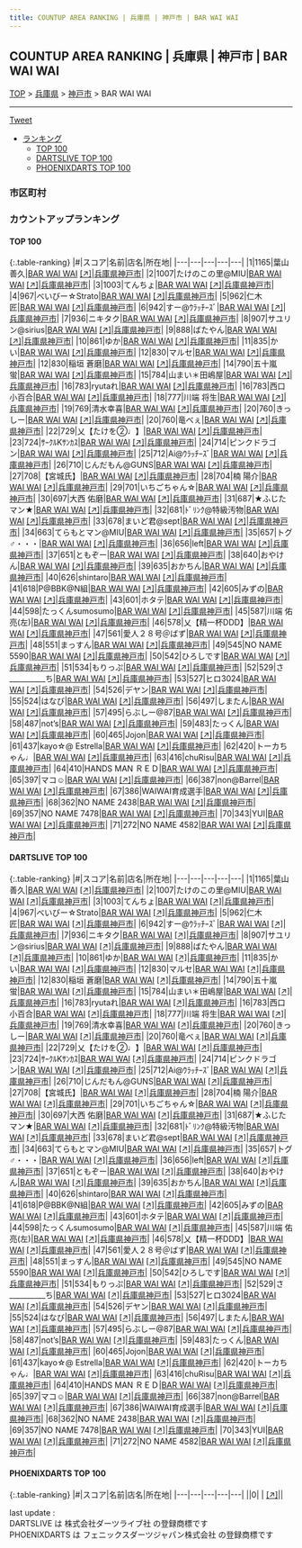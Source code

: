 ```yaml
---
title: COUNTUP AREA RANKING | 兵庫県 | 神戸市 | BAR WAI WAI
---
```

## COUNTUP AREA RANKING | 兵庫県 | 神戸市 | BAR WAI WAI

[TOP](/darts/rank/) > [兵庫県](/darts/rank/兵庫県/) > [神戸市](/darts/rank/兵庫県/神戸市/) > BAR WAI WAI

___

<a href="https://twitter.com/share?ref_src=twsrc%5Etfw" data-text="COUNTUP AREA RANKING | 兵庫県神戸市BAR WAI WAI" class="twitter-share-button" data-hashtags="DARTSLIVE,PHOENIXDARTS,darts,ダーツ" data-show-count="false">Tweet</a>

* [ランキング](#カウントアップランキング)
    * [TOP 100](#top-100)
    * [DARTSLIVE TOP 100](#dartslive-top-100)
    * [PHOENIXDARTS TOP 100](#phoenixdarts-top-100)

### 市区町村

<ul>

</ul>

### カウントアップランキング

#### TOP 100



{:.table-ranking}
|#|スコア|名前|店名|所在地|
|---|---|---|---|---|
|1|1165|<span class="rank-name-dl">葉山 善久</span>|<a href="/darts/rank/shops/af5f5ae7b8417e2958d385ea46352d8f.html">BAR WAI WAI</a> <a href="https://search.dartslive.com/jp/shop/af5f5ae7b8417e2958d385ea46352d8f">[↗]</a>|<a href="/darts/rank/兵庫県/神戸市">兵庫県神戸市</a>|
|2|1007|<span class="rank-name-dl">たけのこの里@MIU</span>|<a href="/darts/rank/shops/af5f5ae7b8417e2958d385ea46352d8f.html">BAR WAI WAI</a> <a href="https://search.dartslive.com/jp/shop/af5f5ae7b8417e2958d385ea46352d8f">[↗]</a>|<a href="/darts/rank/兵庫県/神戸市">兵庫県神戸市</a>|
|3|1003|<span class="rank-name-dl">てんちょ</span>|<a href="/darts/rank/shops/af5f5ae7b8417e2958d385ea46352d8f.html">BAR WAI WAI</a> <a href="https://search.dartslive.com/jp/shop/af5f5ae7b8417e2958d385ea46352d8f">[↗]</a>|<a href="/darts/rank/兵庫県/神戸市">兵庫県神戸市</a>|
|4|967|<span class="rank-name-dl">べいびー☆Strato</span>|<a href="/darts/rank/shops/af5f5ae7b8417e2958d385ea46352d8f.html">BAR WAI WAI</a> <a href="https://search.dartslive.com/jp/shop/af5f5ae7b8417e2958d385ea46352d8f">[↗]</a>|<a href="/darts/rank/兵庫県/神戸市">兵庫県神戸市</a>|
|5|962|<span class="rank-name-dl">仁木　匠</span>|<a href="/darts/rank/shops/af5f5ae7b8417e2958d385ea46352d8f.html">BAR WAI WAI</a> <a href="https://search.dartslive.com/jp/shop/af5f5ae7b8417e2958d385ea46352d8f">[↗]</a>|<a href="/darts/rank/兵庫県/神戸市">兵庫県神戸市</a>|
|6|942|<span class="rank-name-dl">すー@ｳﾗｯﾁｰｽﾞ</span>|<a href="/darts/rank/shops/af5f5ae7b8417e2958d385ea46352d8f.html">BAR WAI WAI</a> <a href="https://search.dartslive.com/jp/shop/af5f5ae7b8417e2958d385ea46352d8f">[↗]</a>|<a href="/darts/rank/兵庫県/神戸市">兵庫県神戸市</a>|
|7|936|<span class="rank-name-dl">ニキタク</span>|<a href="/darts/rank/shops/af5f5ae7b8417e2958d385ea46352d8f.html">BAR WAI WAI</a> <a href="https://search.dartslive.com/jp/shop/af5f5ae7b8417e2958d385ea46352d8f">[↗]</a>|<a href="/darts/rank/兵庫県/神戸市">兵庫県神戸市</a>|
|8|907|<span class="rank-name-dl">サユリン@sirius</span>|<a href="/darts/rank/shops/af5f5ae7b8417e2958d385ea46352d8f.html">BAR WAI WAI</a> <a href="https://search.dartslive.com/jp/shop/af5f5ae7b8417e2958d385ea46352d8f">[↗]</a>|<a href="/darts/rank/兵庫県/神戸市">兵庫県神戸市</a>|
|9|888|<span class="rank-name-dl">ばたやん</span>|<a href="/darts/rank/shops/af5f5ae7b8417e2958d385ea46352d8f.html">BAR WAI WAI</a> <a href="https://search.dartslive.com/jp/shop/af5f5ae7b8417e2958d385ea46352d8f">[↗]</a>|<a href="/darts/rank/兵庫県/神戸市">兵庫県神戸市</a>|
|10|861|<span class="rank-name-dl">ゆか</span>|<a href="/darts/rank/shops/af5f5ae7b8417e2958d385ea46352d8f.html">BAR WAI WAI</a> <a href="https://search.dartslive.com/jp/shop/af5f5ae7b8417e2958d385ea46352d8f">[↗]</a>|<a href="/darts/rank/兵庫県/神戸市">兵庫県神戸市</a>|
|11|835|<span class="rank-name-dl">かい</span>|<a href="/darts/rank/shops/af5f5ae7b8417e2958d385ea46352d8f.html">BAR WAI WAI</a> <a href="https://search.dartslive.com/jp/shop/af5f5ae7b8417e2958d385ea46352d8f">[↗]</a>|<a href="/darts/rank/兵庫県/神戸市">兵庫県神戸市</a>|
|12|830|<span class="rank-name-dl">マルセ</span>|<a href="/darts/rank/shops/af5f5ae7b8417e2958d385ea46352d8f.html">BAR WAI WAI</a> <a href="https://search.dartslive.com/jp/shop/af5f5ae7b8417e2958d385ea46352d8f">[↗]</a>|<a href="/darts/rank/兵庫県/神戸市">兵庫県神戸市</a>|
|12|830|<span class="rank-name-dl">稲垣 蒼磨</span>|<a href="/darts/rank/shops/af5f5ae7b8417e2958d385ea46352d8f.html">BAR WAI WAI</a> <a href="https://search.dartslive.com/jp/shop/af5f5ae7b8417e2958d385ea46352d8f">[↗]</a>|<a href="/darts/rank/兵庫県/神戸市">兵庫県神戸市</a>|
|14|790|<span class="rank-name-dl">五十嵐 蛍</span>|<a href="/darts/rank/shops/af5f5ae7b8417e2958d385ea46352d8f.html">BAR WAI WAI</a> <a href="https://search.dartslive.com/jp/shop/af5f5ae7b8417e2958d385ea46352d8f">[↗]</a>|<a href="/darts/rank/兵庫県/神戸市">兵庫県神戸市</a>|
|15|784|<span class="rank-name-dl">山まい＊田嶋屋</span>|<a href="/darts/rank/shops/af5f5ae7b8417e2958d385ea46352d8f.html">BAR WAI WAI</a> <a href="https://search.dartslive.com/jp/shop/af5f5ae7b8417e2958d385ea46352d8f">[↗]</a>|<a href="/darts/rank/兵庫県/神戸市">兵庫県神戸市</a>|
|16|783|<span class="rank-name-dl">ryutaれ</span>|<a href="/darts/rank/shops/af5f5ae7b8417e2958d385ea46352d8f.html">BAR WAI WAI</a> <a href="https://search.dartslive.com/jp/shop/af5f5ae7b8417e2958d385ea46352d8f">[↗]</a>|<a href="/darts/rank/兵庫県/神戸市">兵庫県神戸市</a>|
|16|783|<span class="rank-name-dl">西口 小百合</span>|<a href="/darts/rank/shops/af5f5ae7b8417e2958d385ea46352d8f.html">BAR WAI WAI</a> <a href="https://search.dartslive.com/jp/shop/af5f5ae7b8417e2958d385ea46352d8f">[↗]</a>|<a href="/darts/rank/兵庫県/神戸市">兵庫県神戸市</a>|
|18|777|<span class="rank-name-dl">川端 将生</span>|<a href="/darts/rank/shops/af5f5ae7b8417e2958d385ea46352d8f.html">BAR WAI WAI</a> <a href="https://search.dartslive.com/jp/shop/af5f5ae7b8417e2958d385ea46352d8f">[↗]</a>|<a href="/darts/rank/兵庫県/神戸市">兵庫県神戸市</a>|
|19|769|<span class="rank-name-dl">清水幸喜</span>|<a href="/darts/rank/shops/af5f5ae7b8417e2958d385ea46352d8f.html">BAR WAI WAI</a> <a href="https://search.dartslive.com/jp/shop/af5f5ae7b8417e2958d385ea46352d8f">[↗]</a>|<a href="/darts/rank/兵庫県/神戸市">兵庫県神戸市</a>|
|20|760|<span class="rank-name-dl">きっしー</span>|<a href="/darts/rank/shops/af5f5ae7b8417e2958d385ea46352d8f.html">BAR WAI WAI</a> <a href="https://search.dartslive.com/jp/shop/af5f5ae7b8417e2958d385ea46352d8f">[↗]</a>|<a href="/darts/rank/兵庫県/神戸市">兵庫県神戸市</a>|
|20|760|<span class="rank-name-dl">竜べぇ</span>|<a href="/darts/rank/shops/af5f5ae7b8417e2958d385ea46352d8f.html">BAR WAI WAI</a> <a href="https://search.dartslive.com/jp/shop/af5f5ae7b8417e2958d385ea46352d8f">[↗]</a>|<a href="/darts/rank/兵庫県/神戸市">兵庫県神戸市</a>|
|22|729|<span class="rank-name-dl">乂【たけを②♩】</span>|<a href="/darts/rank/shops/af5f5ae7b8417e2958d385ea46352d8f.html">BAR WAI WAI</a> <a href="https://search.dartslive.com/jp/shop/af5f5ae7b8417e2958d385ea46352d8f">[↗]</a>|<a href="/darts/rank/兵庫県/神戸市">兵庫県神戸市</a>|
|23|724|<span class="rank-name-dl">ｻｰｸﾙKｻﾝｶｽ</span>|<a href="/darts/rank/shops/af5f5ae7b8417e2958d385ea46352d8f.html">BAR WAI WAI</a> <a href="https://search.dartslive.com/jp/shop/af5f5ae7b8417e2958d385ea46352d8f">[↗]</a>|<a href="/darts/rank/兵庫県/神戸市">兵庫県神戸市</a>|
|24|714|<span class="rank-name-dl">ピンクドラゴン</span>|<a href="/darts/rank/shops/af5f5ae7b8417e2958d385ea46352d8f.html">BAR WAI WAI</a> <a href="https://search.dartslive.com/jp/shop/af5f5ae7b8417e2958d385ea46352d8f">[↗]</a>|<a href="/darts/rank/兵庫県/神戸市">兵庫県神戸市</a>|
|25|712|<span class="rank-name-dl">Ai@ｳﾗｯﾁｰｽﾞ</span>|<a href="/darts/rank/shops/af5f5ae7b8417e2958d385ea46352d8f.html">BAR WAI WAI</a> <a href="https://search.dartslive.com/jp/shop/af5f5ae7b8417e2958d385ea46352d8f">[↗]</a>|<a href="/darts/rank/兵庫県/神戸市">兵庫県神戸市</a>|
|26|710|<span class="rank-name-dl">じんだもん@GUNS</span>|<a href="/darts/rank/shops/af5f5ae7b8417e2958d385ea46352d8f.html">BAR WAI WAI</a> <a href="https://search.dartslive.com/jp/shop/af5f5ae7b8417e2958d385ea46352d8f">[↗]</a>|<a href="/darts/rank/兵庫県/神戸市">兵庫県神戸市</a>|
|27|708|<span class="rank-name-dl">【宮城氏】</span>|<a href="/darts/rank/shops/af5f5ae7b8417e2958d385ea46352d8f.html">BAR WAI WAI</a> <a href="https://search.dartslive.com/jp/shop/af5f5ae7b8417e2958d385ea46352d8f">[↗]</a>|<a href="/darts/rank/兵庫県/神戸市">兵庫県神戸市</a>|
|28|704|<span class="rank-name-dl">楠 陽介</span>|<a href="/darts/rank/shops/af5f5ae7b8417e2958d385ea46352d8f.html">BAR WAI WAI</a> <a href="https://search.dartslive.com/jp/shop/af5f5ae7b8417e2958d385ea46352d8f">[↗]</a>|<a href="/darts/rank/兵庫県/神戸市">兵庫県神戸市</a>|
|29|701|<span class="rank-name-dl">いちごちゃん☆</span>|<a href="/darts/rank/shops/af5f5ae7b8417e2958d385ea46352d8f.html">BAR WAI WAI</a> <a href="https://search.dartslive.com/jp/shop/af5f5ae7b8417e2958d385ea46352d8f">[↗]</a>|<a href="/darts/rank/兵庫県/神戸市">兵庫県神戸市</a>|
|30|697|<span class="rank-name-dl">大西 佑磨</span>|<a href="/darts/rank/shops/af5f5ae7b8417e2958d385ea46352d8f.html">BAR WAI WAI</a> <a href="https://search.dartslive.com/jp/shop/af5f5ae7b8417e2958d385ea46352d8f">[↗]</a>|<a href="/darts/rank/兵庫県/神戸市">兵庫県神戸市</a>|
|31|687|<span class="rank-name-dl">★ふじたマン★</span>|<a href="/darts/rank/shops/af5f5ae7b8417e2958d385ea46352d8f.html">BAR WAI WAI</a> <a href="https://search.dartslive.com/jp/shop/af5f5ae7b8417e2958d385ea46352d8f">[↗]</a>|<a href="/darts/rank/兵庫県/神戸市">兵庫県神戸市</a>|
|32|681|<span class="rank-name-dl">ﾄﾞﾘﾝｸ@特級汚物</span>|<a href="/darts/rank/shops/af5f5ae7b8417e2958d385ea46352d8f.html">BAR WAI WAI</a> <a href="https://search.dartslive.com/jp/shop/af5f5ae7b8417e2958d385ea46352d8f">[↗]</a>|<a href="/darts/rank/兵庫県/神戸市">兵庫県神戸市</a>|
|33|678|<span class="rank-name-dl">まいど君@sept</span>|<a href="/darts/rank/shops/af5f5ae7b8417e2958d385ea46352d8f.html">BAR WAI WAI</a> <a href="https://search.dartslive.com/jp/shop/af5f5ae7b8417e2958d385ea46352d8f">[↗]</a>|<a href="/darts/rank/兵庫県/神戸市">兵庫県神戸市</a>|
|34|663|<span class="rank-name-dl">てらもとマン@MIU</span>|<a href="/darts/rank/shops/af5f5ae7b8417e2958d385ea46352d8f.html">BAR WAI WAI</a> <a href="https://search.dartslive.com/jp/shop/af5f5ae7b8417e2958d385ea46352d8f">[↗]</a>|<a href="/darts/rank/兵庫県/神戸市">兵庫県神戸市</a>|
|35|657|<span class="rank-name-dl">トグ♂・・・</span>|<a href="/darts/rank/shops/af5f5ae7b8417e2958d385ea46352d8f.html">BAR WAI WAI</a> <a href="https://search.dartslive.com/jp/shop/af5f5ae7b8417e2958d385ea46352d8f">[↗]</a>|<a href="/darts/rank/兵庫県/神戸市">兵庫県神戸市</a>|
|36|656|<span class="rank-name-dl">left</span>|<a href="/darts/rank/shops/af5f5ae7b8417e2958d385ea46352d8f.html">BAR WAI WAI</a> <a href="https://search.dartslive.com/jp/shop/af5f5ae7b8417e2958d385ea46352d8f">[↗]</a>|<a href="/darts/rank/兵庫県/神戸市">兵庫県神戸市</a>|
|37|651|<span class="rank-name-dl">ともぞー</span>|<a href="/darts/rank/shops/af5f5ae7b8417e2958d385ea46352d8f.html">BAR WAI WAI</a> <a href="https://search.dartslive.com/jp/shop/af5f5ae7b8417e2958d385ea46352d8f">[↗]</a>|<a href="/darts/rank/兵庫県/神戸市">兵庫県神戸市</a>|
|38|640|<span class="rank-name-dl">おやけん</span>|<a href="/darts/rank/shops/af5f5ae7b8417e2958d385ea46352d8f.html">BAR WAI WAI</a> <a href="https://search.dartslive.com/jp/shop/af5f5ae7b8417e2958d385ea46352d8f">[↗]</a>|<a href="/darts/rank/兵庫県/神戸市">兵庫県神戸市</a>|
|39|635|<span class="rank-name-dl">おかちん</span>|<a href="/darts/rank/shops/af5f5ae7b8417e2958d385ea46352d8f.html">BAR WAI WAI</a> <a href="https://search.dartslive.com/jp/shop/af5f5ae7b8417e2958d385ea46352d8f">[↗]</a>|<a href="/darts/rank/兵庫県/神戸市">兵庫県神戸市</a>|
|40|626|<span class="rank-name-dl">shintaro</span>|<a href="/darts/rank/shops/af5f5ae7b8417e2958d385ea46352d8f.html">BAR WAI WAI</a> <a href="https://search.dartslive.com/jp/shop/af5f5ae7b8417e2958d385ea46352d8f">[↗]</a>|<a href="/darts/rank/兵庫県/神戸市">兵庫県神戸市</a>|
|41|618|<span class="rank-name-dl">P@BBK@N組</span>|<a href="/darts/rank/shops/af5f5ae7b8417e2958d385ea46352d8f.html">BAR WAI WAI</a> <a href="https://search.dartslive.com/jp/shop/af5f5ae7b8417e2958d385ea46352d8f">[↗]</a>|<a href="/darts/rank/兵庫県/神戸市">兵庫県神戸市</a>|
|42|605|<span class="rank-name-dl">みずの</span>|<a href="/darts/rank/shops/af5f5ae7b8417e2958d385ea46352d8f.html">BAR WAI WAI</a> <a href="https://search.dartslive.com/jp/shop/af5f5ae7b8417e2958d385ea46352d8f">[↗]</a>|<a href="/darts/rank/兵庫県/神戸市">兵庫県神戸市</a>|
|43|601|<span class="rank-name-dl">ホタテ</span>|<a href="/darts/rank/shops/af5f5ae7b8417e2958d385ea46352d8f.html">BAR WAI WAI</a> <a href="https://search.dartslive.com/jp/shop/af5f5ae7b8417e2958d385ea46352d8f">[↗]</a>|<a href="/darts/rank/兵庫県/神戸市">兵庫県神戸市</a>|
|44|598|<span class="rank-name-dl">たっくんsumosumo</span>|<a href="/darts/rank/shops/af5f5ae7b8417e2958d385ea46352d8f.html">BAR WAI WAI</a> <a href="https://search.dartslive.com/jp/shop/af5f5ae7b8417e2958d385ea46352d8f">[↗]</a>|<a href="/darts/rank/兵庫県/神戸市">兵庫県神戸市</a>|
|45|587|<span class="rank-name-dl">川端 佑亮(左)</span>|<a href="/darts/rank/shops/af5f5ae7b8417e2958d385ea46352d8f.html">BAR WAI WAI</a> <a href="https://search.dartslive.com/jp/shop/af5f5ae7b8417e2958d385ea46352d8f">[↗]</a>|<a href="/darts/rank/兵庫県/神戸市">兵庫県神戸市</a>|
|46|578|<span class="rank-name-dl">乂【精一杯DDD】</span>|<a href="/darts/rank/shops/af5f5ae7b8417e2958d385ea46352d8f.html">BAR WAI WAI</a> <a href="https://search.dartslive.com/jp/shop/af5f5ae7b8417e2958d385ea46352d8f">[↗]</a>|<a href="/darts/rank/兵庫県/神戸市">兵庫県神戸市</a>|
|47|561|<span class="rank-name-dl">愛人２８号＠ばず</span>|<a href="/darts/rank/shops/af5f5ae7b8417e2958d385ea46352d8f.html">BAR WAI WAI</a> <a href="https://search.dartslive.com/jp/shop/af5f5ae7b8417e2958d385ea46352d8f">[↗]</a>|<a href="/darts/rank/兵庫県/神戸市">兵庫県神戸市</a>|
|48|551|<span class="rank-name-dl">まっすん</span>|<a href="/darts/rank/shops/af5f5ae7b8417e2958d385ea46352d8f.html">BAR WAI WAI</a> <a href="https://search.dartslive.com/jp/shop/af5f5ae7b8417e2958d385ea46352d8f">[↗]</a>|<a href="/darts/rank/兵庫県/神戸市">兵庫県神戸市</a>|
|49|545|<span class="rank-name-dl">NO NAME 5590</span>|<a href="/darts/rank/shops/af5f5ae7b8417e2958d385ea46352d8f.html">BAR WAI WAI</a> <a href="https://search.dartslive.com/jp/shop/af5f5ae7b8417e2958d385ea46352d8f">[↗]</a>|<a href="/darts/rank/兵庫県/神戸市">兵庫県神戸市</a>|
|50|542|<span class="rank-name-dl">ひろしです</span>|<a href="/darts/rank/shops/af5f5ae7b8417e2958d385ea46352d8f.html">BAR WAI WAI</a> <a href="https://search.dartslive.com/jp/shop/af5f5ae7b8417e2958d385ea46352d8f">[↗]</a>|<a href="/darts/rank/兵庫県/神戸市">兵庫県神戸市</a>|
|51|534|<span class="rank-name-dl">もりっぷ</span>|<a href="/darts/rank/shops/af5f5ae7b8417e2958d385ea46352d8f.html">BAR WAI WAI</a> <a href="https://search.dartslive.com/jp/shop/af5f5ae7b8417e2958d385ea46352d8f">[↗]</a>|<a href="/darts/rank/兵庫県/神戸市">兵庫県神戸市</a>|
|52|529|<span class="rank-name-dl">さ__________ち</span>|<a href="/darts/rank/shops/af5f5ae7b8417e2958d385ea46352d8f.html">BAR WAI WAI</a> <a href="https://search.dartslive.com/jp/shop/af5f5ae7b8417e2958d385ea46352d8f">[↗]</a>|<a href="/darts/rank/兵庫県/神戸市">兵庫県神戸市</a>|
|53|527|<span class="rank-name-dl">ヒロ3024</span>|<a href="/darts/rank/shops/af5f5ae7b8417e2958d385ea46352d8f.html">BAR WAI WAI</a> <a href="https://search.dartslive.com/jp/shop/af5f5ae7b8417e2958d385ea46352d8f">[↗]</a>|<a href="/darts/rank/兵庫県/神戸市">兵庫県神戸市</a>|
|54|526|<span class="rank-name-dl">デヤン</span>|<a href="/darts/rank/shops/af5f5ae7b8417e2958d385ea46352d8f.html">BAR WAI WAI</a> <a href="https://search.dartslive.com/jp/shop/af5f5ae7b8417e2958d385ea46352d8f">[↗]</a>|<a href="/darts/rank/兵庫県/神戸市">兵庫県神戸市</a>|
|55|524|<span class="rank-name-dl">はなび</span>|<a href="/darts/rank/shops/af5f5ae7b8417e2958d385ea46352d8f.html">BAR WAI WAI</a> <a href="https://search.dartslive.com/jp/shop/af5f5ae7b8417e2958d385ea46352d8f">[↗]</a>|<a href="/darts/rank/兵庫県/神戸市">兵庫県神戸市</a>|
|56|497|<span class="rank-name-dl">しまたん</span>|<a href="/darts/rank/shops/af5f5ae7b8417e2958d385ea46352d8f.html">BAR WAI WAI</a> <a href="https://search.dartslive.com/jp/shop/af5f5ae7b8417e2958d385ea46352d8f">[↗]</a>|<a href="/darts/rank/兵庫県/神戸市">兵庫県神戸市</a>|
|57|495|<span class="rank-name-dl">らぶしー@87</span>|<a href="/darts/rank/shops/af5f5ae7b8417e2958d385ea46352d8f.html">BAR WAI WAI</a> <a href="https://search.dartslive.com/jp/shop/af5f5ae7b8417e2958d385ea46352d8f">[↗]</a>|<a href="/darts/rank/兵庫県/神戸市">兵庫県神戸市</a>|
|58|487|<span class="rank-name-dl">not’s</span>|<a href="/darts/rank/shops/af5f5ae7b8417e2958d385ea46352d8f.html">BAR WAI WAI</a> <a href="https://search.dartslive.com/jp/shop/af5f5ae7b8417e2958d385ea46352d8f">[↗]</a>|<a href="/darts/rank/兵庫県/神戸市">兵庫県神戸市</a>|
|59|483|<span class="rank-name-dl">たっくん</span>|<a href="/darts/rank/shops/af5f5ae7b8417e2958d385ea46352d8f.html">BAR WAI WAI</a> <a href="https://search.dartslive.com/jp/shop/af5f5ae7b8417e2958d385ea46352d8f">[↗]</a>|<a href="/darts/rank/兵庫県/神戸市">兵庫県神戸市</a>|
|60|465|<span class="rank-name-dl">Jojon</span>|<a href="/darts/rank/shops/af5f5ae7b8417e2958d385ea46352d8f.html">BAR WAI WAI</a> <a href="https://search.dartslive.com/jp/shop/af5f5ae7b8417e2958d385ea46352d8f">[↗]</a>|<a href="/darts/rank/兵庫県/神戸市">兵庫県神戸市</a>|
|61|437|<span class="rank-name-dl">kayo☆@ Estrella</span>|<a href="/darts/rank/shops/af5f5ae7b8417e2958d385ea46352d8f.html">BAR WAI WAI</a> <a href="https://search.dartslive.com/jp/shop/af5f5ae7b8417e2958d385ea46352d8f">[↗]</a>|<a href="/darts/rank/兵庫県/神戸市">兵庫県神戸市</a>|
|62|420|<span class="rank-name-dl">トーカちゃん♩</span>|<a href="/darts/rank/shops/af5f5ae7b8417e2958d385ea46352d8f.html">BAR WAI WAI</a> <a href="https://search.dartslive.com/jp/shop/af5f5ae7b8417e2958d385ea46352d8f">[↗]</a>|<a href="/darts/rank/兵庫県/神戸市">兵庫県神戸市</a>|
|63|416|<span class="rank-name-dl">chuRisu</span>|<a href="/darts/rank/shops/af5f5ae7b8417e2958d385ea46352d8f.html">BAR WAI WAI</a> <a href="https://search.dartslive.com/jp/shop/af5f5ae7b8417e2958d385ea46352d8f">[↗]</a>|<a href="/darts/rank/兵庫県/神戸市">兵庫県神戸市</a>|
|64|410|<span class="rank-name-dl">HANDS MAN ＲＥＤ</span>|<a href="/darts/rank/shops/af5f5ae7b8417e2958d385ea46352d8f.html">BAR WAI WAI</a> <a href="https://search.dartslive.com/jp/shop/af5f5ae7b8417e2958d385ea46352d8f">[↗]</a>|<a href="/darts/rank/兵庫県/神戸市">兵庫県神戸市</a>|
|65|397|<span class="rank-name-dl">マコ☺︎</span>|<a href="/darts/rank/shops/af5f5ae7b8417e2958d385ea46352d8f.html">BAR WAI WAI</a> <a href="https://search.dartslive.com/jp/shop/af5f5ae7b8417e2958d385ea46352d8f">[↗]</a>|<a href="/darts/rank/兵庫県/神戸市">兵庫県神戸市</a>|
|66|387|<span class="rank-name-dl">non@Barrel</span>|<a href="/darts/rank/shops/af5f5ae7b8417e2958d385ea46352d8f.html">BAR WAI WAI</a> <a href="https://search.dartslive.com/jp/shop/af5f5ae7b8417e2958d385ea46352d8f">[↗]</a>|<a href="/darts/rank/兵庫県/神戸市">兵庫県神戸市</a>|
|67|386|<span class="rank-name-dl">WAIWAI育成選手</span>|<a href="/darts/rank/shops/af5f5ae7b8417e2958d385ea46352d8f.html">BAR WAI WAI</a> <a href="https://search.dartslive.com/jp/shop/af5f5ae7b8417e2958d385ea46352d8f">[↗]</a>|<a href="/darts/rank/兵庫県/神戸市">兵庫県神戸市</a>|
|68|362|<span class="rank-name-dl">NO NAME 2438</span>|<a href="/darts/rank/shops/af5f5ae7b8417e2958d385ea46352d8f.html">BAR WAI WAI</a> <a href="https://search.dartslive.com/jp/shop/af5f5ae7b8417e2958d385ea46352d8f">[↗]</a>|<a href="/darts/rank/兵庫県/神戸市">兵庫県神戸市</a>|
|69|357|<span class="rank-name-dl">NO NAME 7478</span>|<a href="/darts/rank/shops/af5f5ae7b8417e2958d385ea46352d8f.html">BAR WAI WAI</a> <a href="https://search.dartslive.com/jp/shop/af5f5ae7b8417e2958d385ea46352d8f">[↗]</a>|<a href="/darts/rank/兵庫県/神戸市">兵庫県神戸市</a>|
|70|343|<span class="rank-name-dl">YUI</span>|<a href="/darts/rank/shops/af5f5ae7b8417e2958d385ea46352d8f.html">BAR WAI WAI</a> <a href="https://search.dartslive.com/jp/shop/af5f5ae7b8417e2958d385ea46352d8f">[↗]</a>|<a href="/darts/rank/兵庫県/神戸市">兵庫県神戸市</a>|
|71|272|<span class="rank-name-dl">NO NAME 4582</span>|<a href="/darts/rank/shops/af5f5ae7b8417e2958d385ea46352d8f.html">BAR WAI WAI</a> <a href="https://search.dartslive.com/jp/shop/af5f5ae7b8417e2958d385ea46352d8f">[↗]</a>|<a href="/darts/rank/兵庫県/神戸市">兵庫県神戸市</a>|


#### DARTSLIVE TOP 100



{:.table-ranking}
|#|スコア|名前|店名|所在地|
|---|---|---|---|---|
|1|1165|<span class="rank-name-dl">葉山 善久</span>|<a href="/darts/rank/shops/af5f5ae7b8417e2958d385ea46352d8f.html">BAR WAI WAI</a> <a href="https://search.dartslive.com/jp/shop/af5f5ae7b8417e2958d385ea46352d8f">[↗]</a>|<a href="/darts/rank/兵庫県/神戸市">兵庫県神戸市</a>|
|2|1007|<span class="rank-name-dl">たけのこの里@MIU</span>|<a href="/darts/rank/shops/af5f5ae7b8417e2958d385ea46352d8f.html">BAR WAI WAI</a> <a href="https://search.dartslive.com/jp/shop/af5f5ae7b8417e2958d385ea46352d8f">[↗]</a>|<a href="/darts/rank/兵庫県/神戸市">兵庫県神戸市</a>|
|3|1003|<span class="rank-name-dl">てんちょ</span>|<a href="/darts/rank/shops/af5f5ae7b8417e2958d385ea46352d8f.html">BAR WAI WAI</a> <a href="https://search.dartslive.com/jp/shop/af5f5ae7b8417e2958d385ea46352d8f">[↗]</a>|<a href="/darts/rank/兵庫県/神戸市">兵庫県神戸市</a>|
|4|967|<span class="rank-name-dl">べいびー☆Strato</span>|<a href="/darts/rank/shops/af5f5ae7b8417e2958d385ea46352d8f.html">BAR WAI WAI</a> <a href="https://search.dartslive.com/jp/shop/af5f5ae7b8417e2958d385ea46352d8f">[↗]</a>|<a href="/darts/rank/兵庫県/神戸市">兵庫県神戸市</a>|
|5|962|<span class="rank-name-dl">仁木　匠</span>|<a href="/darts/rank/shops/af5f5ae7b8417e2958d385ea46352d8f.html">BAR WAI WAI</a> <a href="https://search.dartslive.com/jp/shop/af5f5ae7b8417e2958d385ea46352d8f">[↗]</a>|<a href="/darts/rank/兵庫県/神戸市">兵庫県神戸市</a>|
|6|942|<span class="rank-name-dl">すー@ｳﾗｯﾁｰｽﾞ</span>|<a href="/darts/rank/shops/af5f5ae7b8417e2958d385ea46352d8f.html">BAR WAI WAI</a> <a href="https://search.dartslive.com/jp/shop/af5f5ae7b8417e2958d385ea46352d8f">[↗]</a>|<a href="/darts/rank/兵庫県/神戸市">兵庫県神戸市</a>|
|7|936|<span class="rank-name-dl">ニキタク</span>|<a href="/darts/rank/shops/af5f5ae7b8417e2958d385ea46352d8f.html">BAR WAI WAI</a> <a href="https://search.dartslive.com/jp/shop/af5f5ae7b8417e2958d385ea46352d8f">[↗]</a>|<a href="/darts/rank/兵庫県/神戸市">兵庫県神戸市</a>|
|8|907|<span class="rank-name-dl">サユリン@sirius</span>|<a href="/darts/rank/shops/af5f5ae7b8417e2958d385ea46352d8f.html">BAR WAI WAI</a> <a href="https://search.dartslive.com/jp/shop/af5f5ae7b8417e2958d385ea46352d8f">[↗]</a>|<a href="/darts/rank/兵庫県/神戸市">兵庫県神戸市</a>|
|9|888|<span class="rank-name-dl">ばたやん</span>|<a href="/darts/rank/shops/af5f5ae7b8417e2958d385ea46352d8f.html">BAR WAI WAI</a> <a href="https://search.dartslive.com/jp/shop/af5f5ae7b8417e2958d385ea46352d8f">[↗]</a>|<a href="/darts/rank/兵庫県/神戸市">兵庫県神戸市</a>|
|10|861|<span class="rank-name-dl">ゆか</span>|<a href="/darts/rank/shops/af5f5ae7b8417e2958d385ea46352d8f.html">BAR WAI WAI</a> <a href="https://search.dartslive.com/jp/shop/af5f5ae7b8417e2958d385ea46352d8f">[↗]</a>|<a href="/darts/rank/兵庫県/神戸市">兵庫県神戸市</a>|
|11|835|<span class="rank-name-dl">かい</span>|<a href="/darts/rank/shops/af5f5ae7b8417e2958d385ea46352d8f.html">BAR WAI WAI</a> <a href="https://search.dartslive.com/jp/shop/af5f5ae7b8417e2958d385ea46352d8f">[↗]</a>|<a href="/darts/rank/兵庫県/神戸市">兵庫県神戸市</a>|
|12|830|<span class="rank-name-dl">マルセ</span>|<a href="/darts/rank/shops/af5f5ae7b8417e2958d385ea46352d8f.html">BAR WAI WAI</a> <a href="https://search.dartslive.com/jp/shop/af5f5ae7b8417e2958d385ea46352d8f">[↗]</a>|<a href="/darts/rank/兵庫県/神戸市">兵庫県神戸市</a>|
|12|830|<span class="rank-name-dl">稲垣 蒼磨</span>|<a href="/darts/rank/shops/af5f5ae7b8417e2958d385ea46352d8f.html">BAR WAI WAI</a> <a href="https://search.dartslive.com/jp/shop/af5f5ae7b8417e2958d385ea46352d8f">[↗]</a>|<a href="/darts/rank/兵庫県/神戸市">兵庫県神戸市</a>|
|14|790|<span class="rank-name-dl">五十嵐 蛍</span>|<a href="/darts/rank/shops/af5f5ae7b8417e2958d385ea46352d8f.html">BAR WAI WAI</a> <a href="https://search.dartslive.com/jp/shop/af5f5ae7b8417e2958d385ea46352d8f">[↗]</a>|<a href="/darts/rank/兵庫県/神戸市">兵庫県神戸市</a>|
|15|784|<span class="rank-name-dl">山まい＊田嶋屋</span>|<a href="/darts/rank/shops/af5f5ae7b8417e2958d385ea46352d8f.html">BAR WAI WAI</a> <a href="https://search.dartslive.com/jp/shop/af5f5ae7b8417e2958d385ea46352d8f">[↗]</a>|<a href="/darts/rank/兵庫県/神戸市">兵庫県神戸市</a>|
|16|783|<span class="rank-name-dl">ryutaれ</span>|<a href="/darts/rank/shops/af5f5ae7b8417e2958d385ea46352d8f.html">BAR WAI WAI</a> <a href="https://search.dartslive.com/jp/shop/af5f5ae7b8417e2958d385ea46352d8f">[↗]</a>|<a href="/darts/rank/兵庫県/神戸市">兵庫県神戸市</a>|
|16|783|<span class="rank-name-dl">西口 小百合</span>|<a href="/darts/rank/shops/af5f5ae7b8417e2958d385ea46352d8f.html">BAR WAI WAI</a> <a href="https://search.dartslive.com/jp/shop/af5f5ae7b8417e2958d385ea46352d8f">[↗]</a>|<a href="/darts/rank/兵庫県/神戸市">兵庫県神戸市</a>|
|18|777|<span class="rank-name-dl">川端 将生</span>|<a href="/darts/rank/shops/af5f5ae7b8417e2958d385ea46352d8f.html">BAR WAI WAI</a> <a href="https://search.dartslive.com/jp/shop/af5f5ae7b8417e2958d385ea46352d8f">[↗]</a>|<a href="/darts/rank/兵庫県/神戸市">兵庫県神戸市</a>|
|19|769|<span class="rank-name-dl">清水幸喜</span>|<a href="/darts/rank/shops/af5f5ae7b8417e2958d385ea46352d8f.html">BAR WAI WAI</a> <a href="https://search.dartslive.com/jp/shop/af5f5ae7b8417e2958d385ea46352d8f">[↗]</a>|<a href="/darts/rank/兵庫県/神戸市">兵庫県神戸市</a>|
|20|760|<span class="rank-name-dl">きっしー</span>|<a href="/darts/rank/shops/af5f5ae7b8417e2958d385ea46352d8f.html">BAR WAI WAI</a> <a href="https://search.dartslive.com/jp/shop/af5f5ae7b8417e2958d385ea46352d8f">[↗]</a>|<a href="/darts/rank/兵庫県/神戸市">兵庫県神戸市</a>|
|20|760|<span class="rank-name-dl">竜べぇ</span>|<a href="/darts/rank/shops/af5f5ae7b8417e2958d385ea46352d8f.html">BAR WAI WAI</a> <a href="https://search.dartslive.com/jp/shop/af5f5ae7b8417e2958d385ea46352d8f">[↗]</a>|<a href="/darts/rank/兵庫県/神戸市">兵庫県神戸市</a>|
|22|729|<span class="rank-name-dl">乂【たけを②♩】</span>|<a href="/darts/rank/shops/af5f5ae7b8417e2958d385ea46352d8f.html">BAR WAI WAI</a> <a href="https://search.dartslive.com/jp/shop/af5f5ae7b8417e2958d385ea46352d8f">[↗]</a>|<a href="/darts/rank/兵庫県/神戸市">兵庫県神戸市</a>|
|23|724|<span class="rank-name-dl">ｻｰｸﾙKｻﾝｶｽ</span>|<a href="/darts/rank/shops/af5f5ae7b8417e2958d385ea46352d8f.html">BAR WAI WAI</a> <a href="https://search.dartslive.com/jp/shop/af5f5ae7b8417e2958d385ea46352d8f">[↗]</a>|<a href="/darts/rank/兵庫県/神戸市">兵庫県神戸市</a>|
|24|714|<span class="rank-name-dl">ピンクドラゴン</span>|<a href="/darts/rank/shops/af5f5ae7b8417e2958d385ea46352d8f.html">BAR WAI WAI</a> <a href="https://search.dartslive.com/jp/shop/af5f5ae7b8417e2958d385ea46352d8f">[↗]</a>|<a href="/darts/rank/兵庫県/神戸市">兵庫県神戸市</a>|
|25|712|<span class="rank-name-dl">Ai@ｳﾗｯﾁｰｽﾞ</span>|<a href="/darts/rank/shops/af5f5ae7b8417e2958d385ea46352d8f.html">BAR WAI WAI</a> <a href="https://search.dartslive.com/jp/shop/af5f5ae7b8417e2958d385ea46352d8f">[↗]</a>|<a href="/darts/rank/兵庫県/神戸市">兵庫県神戸市</a>|
|26|710|<span class="rank-name-dl">じんだもん@GUNS</span>|<a href="/darts/rank/shops/af5f5ae7b8417e2958d385ea46352d8f.html">BAR WAI WAI</a> <a href="https://search.dartslive.com/jp/shop/af5f5ae7b8417e2958d385ea46352d8f">[↗]</a>|<a href="/darts/rank/兵庫県/神戸市">兵庫県神戸市</a>|
|27|708|<span class="rank-name-dl">【宮城氏】</span>|<a href="/darts/rank/shops/af5f5ae7b8417e2958d385ea46352d8f.html">BAR WAI WAI</a> <a href="https://search.dartslive.com/jp/shop/af5f5ae7b8417e2958d385ea46352d8f">[↗]</a>|<a href="/darts/rank/兵庫県/神戸市">兵庫県神戸市</a>|
|28|704|<span class="rank-name-dl">楠 陽介</span>|<a href="/darts/rank/shops/af5f5ae7b8417e2958d385ea46352d8f.html">BAR WAI WAI</a> <a href="https://search.dartslive.com/jp/shop/af5f5ae7b8417e2958d385ea46352d8f">[↗]</a>|<a href="/darts/rank/兵庫県/神戸市">兵庫県神戸市</a>|
|29|701|<span class="rank-name-dl">いちごちゃん☆</span>|<a href="/darts/rank/shops/af5f5ae7b8417e2958d385ea46352d8f.html">BAR WAI WAI</a> <a href="https://search.dartslive.com/jp/shop/af5f5ae7b8417e2958d385ea46352d8f">[↗]</a>|<a href="/darts/rank/兵庫県/神戸市">兵庫県神戸市</a>|
|30|697|<span class="rank-name-dl">大西 佑磨</span>|<a href="/darts/rank/shops/af5f5ae7b8417e2958d385ea46352d8f.html">BAR WAI WAI</a> <a href="https://search.dartslive.com/jp/shop/af5f5ae7b8417e2958d385ea46352d8f">[↗]</a>|<a href="/darts/rank/兵庫県/神戸市">兵庫県神戸市</a>|
|31|687|<span class="rank-name-dl">★ふじたマン★</span>|<a href="/darts/rank/shops/af5f5ae7b8417e2958d385ea46352d8f.html">BAR WAI WAI</a> <a href="https://search.dartslive.com/jp/shop/af5f5ae7b8417e2958d385ea46352d8f">[↗]</a>|<a href="/darts/rank/兵庫県/神戸市">兵庫県神戸市</a>|
|32|681|<span class="rank-name-dl">ﾄﾞﾘﾝｸ@特級汚物</span>|<a href="/darts/rank/shops/af5f5ae7b8417e2958d385ea46352d8f.html">BAR WAI WAI</a> <a href="https://search.dartslive.com/jp/shop/af5f5ae7b8417e2958d385ea46352d8f">[↗]</a>|<a href="/darts/rank/兵庫県/神戸市">兵庫県神戸市</a>|
|33|678|<span class="rank-name-dl">まいど君@sept</span>|<a href="/darts/rank/shops/af5f5ae7b8417e2958d385ea46352d8f.html">BAR WAI WAI</a> <a href="https://search.dartslive.com/jp/shop/af5f5ae7b8417e2958d385ea46352d8f">[↗]</a>|<a href="/darts/rank/兵庫県/神戸市">兵庫県神戸市</a>|
|34|663|<span class="rank-name-dl">てらもとマン@MIU</span>|<a href="/darts/rank/shops/af5f5ae7b8417e2958d385ea46352d8f.html">BAR WAI WAI</a> <a href="https://search.dartslive.com/jp/shop/af5f5ae7b8417e2958d385ea46352d8f">[↗]</a>|<a href="/darts/rank/兵庫県/神戸市">兵庫県神戸市</a>|
|35|657|<span class="rank-name-dl">トグ♂・・・</span>|<a href="/darts/rank/shops/af5f5ae7b8417e2958d385ea46352d8f.html">BAR WAI WAI</a> <a href="https://search.dartslive.com/jp/shop/af5f5ae7b8417e2958d385ea46352d8f">[↗]</a>|<a href="/darts/rank/兵庫県/神戸市">兵庫県神戸市</a>|
|36|656|<span class="rank-name-dl">left</span>|<a href="/darts/rank/shops/af5f5ae7b8417e2958d385ea46352d8f.html">BAR WAI WAI</a> <a href="https://search.dartslive.com/jp/shop/af5f5ae7b8417e2958d385ea46352d8f">[↗]</a>|<a href="/darts/rank/兵庫県/神戸市">兵庫県神戸市</a>|
|37|651|<span class="rank-name-dl">ともぞー</span>|<a href="/darts/rank/shops/af5f5ae7b8417e2958d385ea46352d8f.html">BAR WAI WAI</a> <a href="https://search.dartslive.com/jp/shop/af5f5ae7b8417e2958d385ea46352d8f">[↗]</a>|<a href="/darts/rank/兵庫県/神戸市">兵庫県神戸市</a>|
|38|640|<span class="rank-name-dl">おやけん</span>|<a href="/darts/rank/shops/af5f5ae7b8417e2958d385ea46352d8f.html">BAR WAI WAI</a> <a href="https://search.dartslive.com/jp/shop/af5f5ae7b8417e2958d385ea46352d8f">[↗]</a>|<a href="/darts/rank/兵庫県/神戸市">兵庫県神戸市</a>|
|39|635|<span class="rank-name-dl">おかちん</span>|<a href="/darts/rank/shops/af5f5ae7b8417e2958d385ea46352d8f.html">BAR WAI WAI</a> <a href="https://search.dartslive.com/jp/shop/af5f5ae7b8417e2958d385ea46352d8f">[↗]</a>|<a href="/darts/rank/兵庫県/神戸市">兵庫県神戸市</a>|
|40|626|<span class="rank-name-dl">shintaro</span>|<a href="/darts/rank/shops/af5f5ae7b8417e2958d385ea46352d8f.html">BAR WAI WAI</a> <a href="https://search.dartslive.com/jp/shop/af5f5ae7b8417e2958d385ea46352d8f">[↗]</a>|<a href="/darts/rank/兵庫県/神戸市">兵庫県神戸市</a>|
|41|618|<span class="rank-name-dl">P@BBK@N組</span>|<a href="/darts/rank/shops/af5f5ae7b8417e2958d385ea46352d8f.html">BAR WAI WAI</a> <a href="https://search.dartslive.com/jp/shop/af5f5ae7b8417e2958d385ea46352d8f">[↗]</a>|<a href="/darts/rank/兵庫県/神戸市">兵庫県神戸市</a>|
|42|605|<span class="rank-name-dl">みずの</span>|<a href="/darts/rank/shops/af5f5ae7b8417e2958d385ea46352d8f.html">BAR WAI WAI</a> <a href="https://search.dartslive.com/jp/shop/af5f5ae7b8417e2958d385ea46352d8f">[↗]</a>|<a href="/darts/rank/兵庫県/神戸市">兵庫県神戸市</a>|
|43|601|<span class="rank-name-dl">ホタテ</span>|<a href="/darts/rank/shops/af5f5ae7b8417e2958d385ea46352d8f.html">BAR WAI WAI</a> <a href="https://search.dartslive.com/jp/shop/af5f5ae7b8417e2958d385ea46352d8f">[↗]</a>|<a href="/darts/rank/兵庫県/神戸市">兵庫県神戸市</a>|
|44|598|<span class="rank-name-dl">たっくんsumosumo</span>|<a href="/darts/rank/shops/af5f5ae7b8417e2958d385ea46352d8f.html">BAR WAI WAI</a> <a href="https://search.dartslive.com/jp/shop/af5f5ae7b8417e2958d385ea46352d8f">[↗]</a>|<a href="/darts/rank/兵庫県/神戸市">兵庫県神戸市</a>|
|45|587|<span class="rank-name-dl">川端 佑亮(左)</span>|<a href="/darts/rank/shops/af5f5ae7b8417e2958d385ea46352d8f.html">BAR WAI WAI</a> <a href="https://search.dartslive.com/jp/shop/af5f5ae7b8417e2958d385ea46352d8f">[↗]</a>|<a href="/darts/rank/兵庫県/神戸市">兵庫県神戸市</a>|
|46|578|<span class="rank-name-dl">乂【精一杯DDD】</span>|<a href="/darts/rank/shops/af5f5ae7b8417e2958d385ea46352d8f.html">BAR WAI WAI</a> <a href="https://search.dartslive.com/jp/shop/af5f5ae7b8417e2958d385ea46352d8f">[↗]</a>|<a href="/darts/rank/兵庫県/神戸市">兵庫県神戸市</a>|
|47|561|<span class="rank-name-dl">愛人２８号＠ばず</span>|<a href="/darts/rank/shops/af5f5ae7b8417e2958d385ea46352d8f.html">BAR WAI WAI</a> <a href="https://search.dartslive.com/jp/shop/af5f5ae7b8417e2958d385ea46352d8f">[↗]</a>|<a href="/darts/rank/兵庫県/神戸市">兵庫県神戸市</a>|
|48|551|<span class="rank-name-dl">まっすん</span>|<a href="/darts/rank/shops/af5f5ae7b8417e2958d385ea46352d8f.html">BAR WAI WAI</a> <a href="https://search.dartslive.com/jp/shop/af5f5ae7b8417e2958d385ea46352d8f">[↗]</a>|<a href="/darts/rank/兵庫県/神戸市">兵庫県神戸市</a>|
|49|545|<span class="rank-name-dl">NO NAME 5590</span>|<a href="/darts/rank/shops/af5f5ae7b8417e2958d385ea46352d8f.html">BAR WAI WAI</a> <a href="https://search.dartslive.com/jp/shop/af5f5ae7b8417e2958d385ea46352d8f">[↗]</a>|<a href="/darts/rank/兵庫県/神戸市">兵庫県神戸市</a>|
|50|542|<span class="rank-name-dl">ひろしです</span>|<a href="/darts/rank/shops/af5f5ae7b8417e2958d385ea46352d8f.html">BAR WAI WAI</a> <a href="https://search.dartslive.com/jp/shop/af5f5ae7b8417e2958d385ea46352d8f">[↗]</a>|<a href="/darts/rank/兵庫県/神戸市">兵庫県神戸市</a>|
|51|534|<span class="rank-name-dl">もりっぷ</span>|<a href="/darts/rank/shops/af5f5ae7b8417e2958d385ea46352d8f.html">BAR WAI WAI</a> <a href="https://search.dartslive.com/jp/shop/af5f5ae7b8417e2958d385ea46352d8f">[↗]</a>|<a href="/darts/rank/兵庫県/神戸市">兵庫県神戸市</a>|
|52|529|<span class="rank-name-dl">さ__________ち</span>|<a href="/darts/rank/shops/af5f5ae7b8417e2958d385ea46352d8f.html">BAR WAI WAI</a> <a href="https://search.dartslive.com/jp/shop/af5f5ae7b8417e2958d385ea46352d8f">[↗]</a>|<a href="/darts/rank/兵庫県/神戸市">兵庫県神戸市</a>|
|53|527|<span class="rank-name-dl">ヒロ3024</span>|<a href="/darts/rank/shops/af5f5ae7b8417e2958d385ea46352d8f.html">BAR WAI WAI</a> <a href="https://search.dartslive.com/jp/shop/af5f5ae7b8417e2958d385ea46352d8f">[↗]</a>|<a href="/darts/rank/兵庫県/神戸市">兵庫県神戸市</a>|
|54|526|<span class="rank-name-dl">デヤン</span>|<a href="/darts/rank/shops/af5f5ae7b8417e2958d385ea46352d8f.html">BAR WAI WAI</a> <a href="https://search.dartslive.com/jp/shop/af5f5ae7b8417e2958d385ea46352d8f">[↗]</a>|<a href="/darts/rank/兵庫県/神戸市">兵庫県神戸市</a>|
|55|524|<span class="rank-name-dl">はなび</span>|<a href="/darts/rank/shops/af5f5ae7b8417e2958d385ea46352d8f.html">BAR WAI WAI</a> <a href="https://search.dartslive.com/jp/shop/af5f5ae7b8417e2958d385ea46352d8f">[↗]</a>|<a href="/darts/rank/兵庫県/神戸市">兵庫県神戸市</a>|
|56|497|<span class="rank-name-dl">しまたん</span>|<a href="/darts/rank/shops/af5f5ae7b8417e2958d385ea46352d8f.html">BAR WAI WAI</a> <a href="https://search.dartslive.com/jp/shop/af5f5ae7b8417e2958d385ea46352d8f">[↗]</a>|<a href="/darts/rank/兵庫県/神戸市">兵庫県神戸市</a>|
|57|495|<span class="rank-name-dl">らぶしー@87</span>|<a href="/darts/rank/shops/af5f5ae7b8417e2958d385ea46352d8f.html">BAR WAI WAI</a> <a href="https://search.dartslive.com/jp/shop/af5f5ae7b8417e2958d385ea46352d8f">[↗]</a>|<a href="/darts/rank/兵庫県/神戸市">兵庫県神戸市</a>|
|58|487|<span class="rank-name-dl">not’s</span>|<a href="/darts/rank/shops/af5f5ae7b8417e2958d385ea46352d8f.html">BAR WAI WAI</a> <a href="https://search.dartslive.com/jp/shop/af5f5ae7b8417e2958d385ea46352d8f">[↗]</a>|<a href="/darts/rank/兵庫県/神戸市">兵庫県神戸市</a>|
|59|483|<span class="rank-name-dl">たっくん</span>|<a href="/darts/rank/shops/af5f5ae7b8417e2958d385ea46352d8f.html">BAR WAI WAI</a> <a href="https://search.dartslive.com/jp/shop/af5f5ae7b8417e2958d385ea46352d8f">[↗]</a>|<a href="/darts/rank/兵庫県/神戸市">兵庫県神戸市</a>|
|60|465|<span class="rank-name-dl">Jojon</span>|<a href="/darts/rank/shops/af5f5ae7b8417e2958d385ea46352d8f.html">BAR WAI WAI</a> <a href="https://search.dartslive.com/jp/shop/af5f5ae7b8417e2958d385ea46352d8f">[↗]</a>|<a href="/darts/rank/兵庫県/神戸市">兵庫県神戸市</a>|
|61|437|<span class="rank-name-dl">kayo☆@ Estrella</span>|<a href="/darts/rank/shops/af5f5ae7b8417e2958d385ea46352d8f.html">BAR WAI WAI</a> <a href="https://search.dartslive.com/jp/shop/af5f5ae7b8417e2958d385ea46352d8f">[↗]</a>|<a href="/darts/rank/兵庫県/神戸市">兵庫県神戸市</a>|
|62|420|<span class="rank-name-dl">トーカちゃん♩</span>|<a href="/darts/rank/shops/af5f5ae7b8417e2958d385ea46352d8f.html">BAR WAI WAI</a> <a href="https://search.dartslive.com/jp/shop/af5f5ae7b8417e2958d385ea46352d8f">[↗]</a>|<a href="/darts/rank/兵庫県/神戸市">兵庫県神戸市</a>|
|63|416|<span class="rank-name-dl">chuRisu</span>|<a href="/darts/rank/shops/af5f5ae7b8417e2958d385ea46352d8f.html">BAR WAI WAI</a> <a href="https://search.dartslive.com/jp/shop/af5f5ae7b8417e2958d385ea46352d8f">[↗]</a>|<a href="/darts/rank/兵庫県/神戸市">兵庫県神戸市</a>|
|64|410|<span class="rank-name-dl">HANDS MAN ＲＥＤ</span>|<a href="/darts/rank/shops/af5f5ae7b8417e2958d385ea46352d8f.html">BAR WAI WAI</a> <a href="https://search.dartslive.com/jp/shop/af5f5ae7b8417e2958d385ea46352d8f">[↗]</a>|<a href="/darts/rank/兵庫県/神戸市">兵庫県神戸市</a>|
|65|397|<span class="rank-name-dl">マコ☺︎</span>|<a href="/darts/rank/shops/af5f5ae7b8417e2958d385ea46352d8f.html">BAR WAI WAI</a> <a href="https://search.dartslive.com/jp/shop/af5f5ae7b8417e2958d385ea46352d8f">[↗]</a>|<a href="/darts/rank/兵庫県/神戸市">兵庫県神戸市</a>|
|66|387|<span class="rank-name-dl">non@Barrel</span>|<a href="/darts/rank/shops/af5f5ae7b8417e2958d385ea46352d8f.html">BAR WAI WAI</a> <a href="https://search.dartslive.com/jp/shop/af5f5ae7b8417e2958d385ea46352d8f">[↗]</a>|<a href="/darts/rank/兵庫県/神戸市">兵庫県神戸市</a>|
|67|386|<span class="rank-name-dl">WAIWAI育成選手</span>|<a href="/darts/rank/shops/af5f5ae7b8417e2958d385ea46352d8f.html">BAR WAI WAI</a> <a href="https://search.dartslive.com/jp/shop/af5f5ae7b8417e2958d385ea46352d8f">[↗]</a>|<a href="/darts/rank/兵庫県/神戸市">兵庫県神戸市</a>|
|68|362|<span class="rank-name-dl">NO NAME 2438</span>|<a href="/darts/rank/shops/af5f5ae7b8417e2958d385ea46352d8f.html">BAR WAI WAI</a> <a href="https://search.dartslive.com/jp/shop/af5f5ae7b8417e2958d385ea46352d8f">[↗]</a>|<a href="/darts/rank/兵庫県/神戸市">兵庫県神戸市</a>|
|69|357|<span class="rank-name-dl">NO NAME 7478</span>|<a href="/darts/rank/shops/af5f5ae7b8417e2958d385ea46352d8f.html">BAR WAI WAI</a> <a href="https://search.dartslive.com/jp/shop/af5f5ae7b8417e2958d385ea46352d8f">[↗]</a>|<a href="/darts/rank/兵庫県/神戸市">兵庫県神戸市</a>|
|70|343|<span class="rank-name-dl">YUI</span>|<a href="/darts/rank/shops/af5f5ae7b8417e2958d385ea46352d8f.html">BAR WAI WAI</a> <a href="https://search.dartslive.com/jp/shop/af5f5ae7b8417e2958d385ea46352d8f">[↗]</a>|<a href="/darts/rank/兵庫県/神戸市">兵庫県神戸市</a>|
|71|272|<span class="rank-name-dl">NO NAME 4582</span>|<a href="/darts/rank/shops/af5f5ae7b8417e2958d385ea46352d8f.html">BAR WAI WAI</a> <a href="https://search.dartslive.com/jp/shop/af5f5ae7b8417e2958d385ea46352d8f">[↗]</a>|<a href="/darts/rank/兵庫県/神戸市">兵庫県神戸市</a>|


#### PHOENIXDARTS TOP 100



{:.table-ranking}
|#|スコア|名前|店名|所在地|
|---|---|---|---|---|
||0|<span class="rank-name-dl"> </span>|<a href="/darts/rank/shops/.html"></a> <a href="">[↗]</a>|<a href="/darts/rank//"></a>|


<div class="footer border-top border-gray-light mt-5 pt-3 text-right text-gray">
    last update : <span style="font-weight: italic" id="foot_last_modified"></span><br />
    DARTSLIVE は 株式会社ダーツライブ社 の登録商標です<br />
    PHOENIXDARTS は フェニックスダーツジャパン株式会社 の登録商標です<br />
</div>

<script src="https://cdnjs.cloudflare.com/ajax/libs/jquery.tablesorter/2.31.3/js/jquery.tablesorter.min.js" integrity="sha512-qzgd5cYSZcosqpzpn7zF2ZId8f/8CHmFKZ8j7mU4OUXTNRd5g+ZHBPsgKEwoqxCtdQvExE5LprwwPAgoicguNg==" crossorigin="anonymous" referrerpolicy="no-referrer"></script>
<link rel="stylesheet" href="https://cdnjs.cloudflare.com/ajax/libs/jquery.tablesorter/2.31.3/css/theme.default.min.css" integrity="sha512-wghhOJkjQX0Lh3NSWvNKeZ0ZpNn+SPVXX1Qyc9OCaogADktxrBiBdKGDoqVUOyhStvMBmJQ8ZdMHiR3wuEq8+w==" crossorigin="anonymous" referrerpolicy="no-referrer" />
<script>
$(function() {
    $(".table-ranking").tablesorter({sortList:[[0, 0]]});
    $("#foot_last_modified").text(formatDate(new Date(document.lastModified), 'yyyy-MM-dd HH:mm:ss'));
});
</script>

<script async src="https://platform.twitter.com/widgets.js" charset="utf-8"></script>